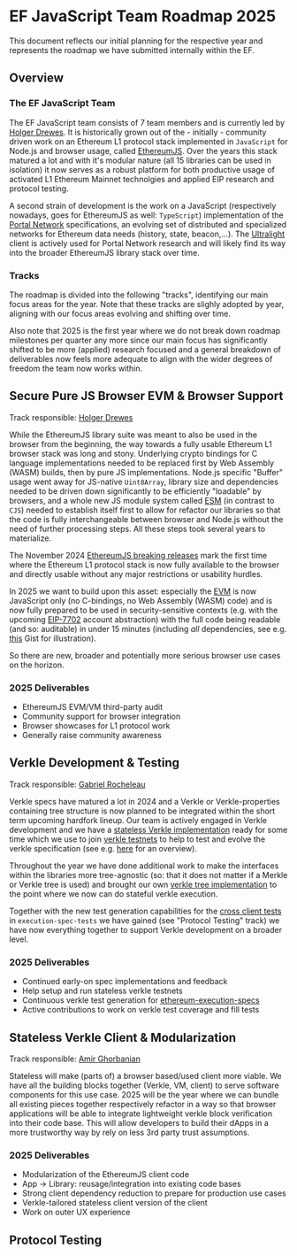 # EF JavaScript Team Roadmap 2025

This document reflects our initial planning for the respective year and represents
the roadmap we have submitted internally within the EF.

## Overview

### The EF JavaScript Team

The EF JavaScript team consists of 7 team members and is currently led by [Holger Drewes](https://github.com/holgerd77).
It is historically grown out of the - initially - community driven work on an Ethereum L1 protocol stack implemented in
`JavaScript` for Node.js and browser usage, called [EthereumJS](https://github.com/ethereumjs/ethereumjs-monorepo).
Over the years this stack matured a lot and with it's modular nature (all 15 libraries can be used in isolation) it now
serves as a robust platform for both productive usage of activated L1 Ethereum Mainnet technolgies and applied EIP research and
protocol testing.

A second strain of development is the work on a JavaScript (respectively nowadays, goes for EthereumJS as well: `TypeScript`)
implementation of the [Portal Network](https://github.com/ethereum/portal-network-specs) specifications, an evolving
set of distributed and specialized networks for Ethereum data needs (history, state, beacon,...). The
[Ultralight](https://github.com/ethereumjs/ultralight) client is actively used for Portal Network research and will likely
find its way into the broader EthereumJS library stack over time.

### Tracks

The roadmap is divided into the following "tracks", identifying our main focus areas
for the year. Note that these tracks are slighly adopted by year, aligning with our focus areas evolving and shifting over time.

Also note that 2025 is the first year where we do not break down roadmap milestones per quarter any more since our main focus
has significantly shifted to be more (applied) research focused and a general breakdown of deliverables now feels more adequate
to align with the wider degrees of freedom the team now works within.

## Secure Pure JS Browser EVM & Browser Support

Track responsible: [Holger Drewes](https://github.com/holgerd77)

While the EthereumJS library suite was meant to also be used in the browser from the beginning, the way towards a fully usable
Ethereum L1 browser stack was long and stony. Underlying crypto bindings for C language implementations needed to be replaced
first by Web Assembly (WASM) builds, then by pure JS implementations. Node.js specific "Buffer" usage went away for JS-native
`Uint8Array`, library size and dependencies needed to be driven down significantly to be efficiently "loadable" by browsers,
and a whole new JS module system called [ESM](https://dev.to/iggredible/what-the-heck-are-cjs-amd-umd-and-esm-ikm) (in contrast
to `CJS`) needed to establish itself first to allow for refactor our libraries so that the code is fully interchangeable 
between browser and Node.js without the need of further processing steps. All these steps took several years to materialize.

The November 2024 [EthereumJS breaking releases](https://github.com/ethereumjs/ethereumjs-monorepo/pull/3722) mark the first
time where the Ethereum L1 protocol stack is now fully available to the browser and directly usable without any major 
restrictions or usability hurdles.

In 2025 we want to build upon this asset: especially the [EVM](https://github.com/ethereumjs/ethereumjs-monorepo/tree/master/packages/evm)
is now JavaScript only (no C-bindings, no Web Assembly (WASM) code) and is now fully prepared to be used in security-sensitive
contexts (e.g. with the upcoming [EIP-7702](https://eips.ethereum.org/EIPS/eip-7702) account abstraction) with the full code
being readable (and so: auditable) in under 15 minutes (including *all* dependencies, see e.g. [this](https://gist.github.com/holgerd77/2c032488196b4afee5d976dc85ee70eb) Gist for illustration).

So there are new, broader and potentially more serious browser use cases on the horizon.

### 2025 Deliverables

- EthereumJS EVM/VM third-party audit
- Community support for browser integration
- Browser showcases for L1 protocol work
- Generally raise community awareness

## Verkle Development & Testing

Track responsible: [Gabriel Rocheleau](https://github.com/gabrocheleau)

Verkle specs have matured a lot in 2024 and a Verkle or Verkle-properties containing tree structure is now planned to be integrated 
within the short term upcoming hardfork lineup. Our team is actively engaged in Verkle development and we have a 
[stateless Verkle implementation](https://github.com/ethereumjs/ethereumjs-monorepo/tree/master/packages/statemanager#statelessverklestatemanager-experimental) ready for some time which we use to join [verkle testnets](https://github.com/ethpandaops/verkle-devnets) to help to test and evolve the verkle specification (see e.g. [here](https://notes.ethereum.org/@ethpandaops/verkle-gen-devnet-6)
for an overview).

Throughout the year we have done additional work to make the interfaces within the libraries more tree-agnostic (so: that it does not matter
if a Merkle or Verkle tree is used) and brought our own [verkle tree implementation](https://github.com/ethereumjs/ethereumjs-monorepo/tree/master/packages/verkle) to the point where we now can do stateful verkle execution.

Together with the new test generation capabilities for the [cross client tests](https://github.com/ethereum/execution-spec-tests/releases/tag/verkle%40v0.0.5) in `execution-spec-tests` we have gained (see "Protocol Testing" track) we have now everything together to support Verkle development on a
broader level.

### 2025 Deliverables

- Continued early-on spec implementations and feedback
- Help setup and run stateless verkle testnets
- Continuous verkle test generation for [ethereum-execution-specs](https://github.com/ethereum/execution-specs)
- Active contributions to work on verkle test coverage and fill tests

## Stateless Verkle Client & Modularization

Track responsible: [Amir Ghorbanian](https://github.com/scorbajio)

Stateless will make (parts of) a browser based/used client more viable. We have all the building blocks together (Verkle, VM, client) to serve software
components for this use case. 2025 will be the year where we can bundle all existing pieces together respectively refactor in a way so that browser
applications will be able to integrate lightweight verkle block verification into their code base. This will allow developers to build their dApps in a
more trustworthy way by rely on less 3rd party trust assumptions.

### 2025 Deliverables

- Modularization of the EthereumJS client code
- App -> Library: reusage/integration into existing code bases
- Strong client dependency reduction to prepare for production use cases
- Verkle-tailored stateless client version of the client
- Work on outer UX experience

## Protocol Testing